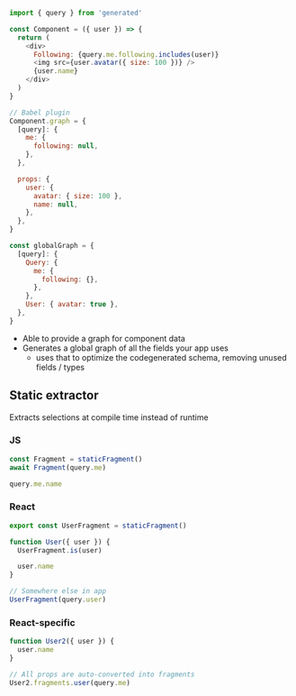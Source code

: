 ```js
import { query } from 'generated'

const Component = ({ user }) => {
  return (
    <div>
      Following: {query.me.following.includes(user)}
      <img src={user.avatar({ size: 100 })} />
      {user.name}
    </div>
  )
}

// Babel plugin
Component.graph = {
  [query]: {
    me: {
      following: null,
    },
  },

  props: {
    user: {
      avatar: { size: 100 },
      name: null,
    },
  },
}

const globalGraph = {
  [query]: {
    Query: {
      me: {
        following: {},
      },
    },
    User: { avatar: true },
  },
}
```

- Able to provide a graph for component data
- Generates a global graph of all the fields your app uses
  - uses that to optimize the codegenerated schema, removing unused fields / types

## Static extractor

Extracts selections at compile time instead of runtime

### JS

```ts
const Fragment = staticFragment()
await Fragment(query.me)

query.me.name
```

### React

```ts
export const UserFragment = staticFragment()

function User({ user }) {
  UserFragment.is(user)

  user.name
}

// Somewhere else in app
UserFragment(query.user)
```

### React-specific

```ts
function User2({ user }) {
  user.name
}

// All props are auto-converted into fragments
User2.fragments.user(query.me)
```
